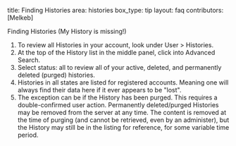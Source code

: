 title: Finding Histories
area: histories
box_type: tip
layout: faq
contributors: [Melkeb]


Finding Histories (My History is missing!)

1. To review all Histories in your account, look under User > Histories.
2. At the top of the History list in the middle panel, click into Advanced Search.
3. Select status: all to review all of your active, deleted, and permanently deleted (purged) histories.
4. Histories in all states are listed for registered accounts. Meaning one will always find their data here if it ever appears to be "lost".
5. The exception can be if the History has been purged. This requires a double-confirmed user action. Permanently deleted/purged Histories may be removed from the server at any time. The content is removed at the time of purging (and cannot be retrieved, even by an administer), but the History may still be in the listing for reference, for some variable time period.
